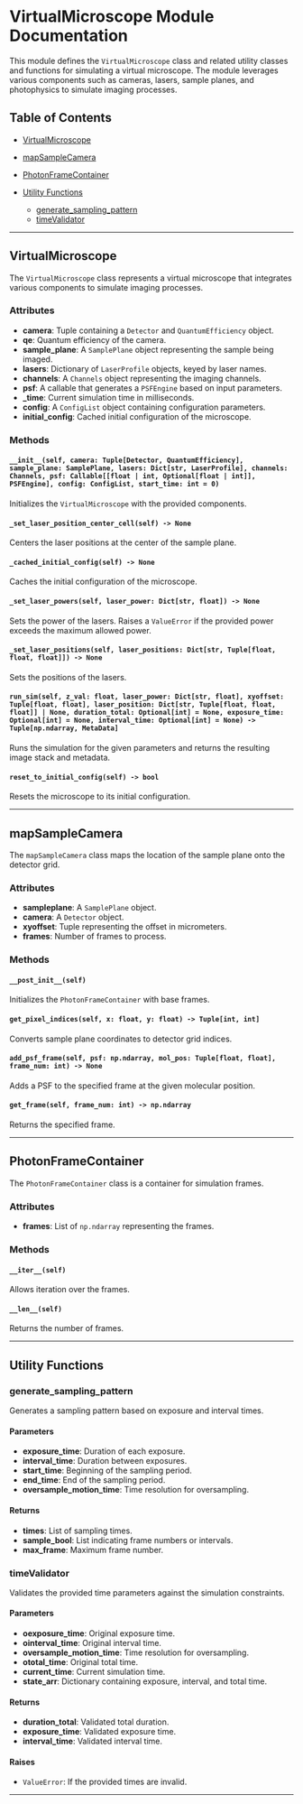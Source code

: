 # VirtualMicroscope Module Documentation

This module defines the `VirtualMicroscope` class and related utility classes and functions for simulating a virtual microscope. The module leverages various components such as cameras, lasers, sample planes, and photophysics to simulate imaging processes.

## Table of Contents

- [VirtualMicroscope](#virtualmicroscope)

- [mapSampleCamera](#mapsamplecamera)

- [PhotonFrameContainer](#photonframecontainer)

- [Utility Functions](#utility-functions)
  - [generate_sampling_pattern](#generate_sampling_pattern)
  - [timeValidator](#timevalidator)

---

## VirtualMicroscope

The `VirtualMicroscope` class represents a virtual microscope that integrates various components to simulate imaging processes.

### Attributes

- **camera**: Tuple containing a `Detector` and `QuantumEfficiency` object.
- **qe**: Quantum efficiency of the camera.
- **sample_plane**: A `SamplePlane` object representing the sample being imaged.
- **lasers**: Dictionary of `LaserProfile` objects, keyed by laser names.
- **channels**: A `Channels` object representing the imaging channels.
- **psf**: A callable that generates a `PSFEngine` based on input parameters.
- **_time**: Current simulation time in milliseconds.
- **config**: A `ConfigList` object containing configuration parameters.
- **initial_config**: Cached initial configuration of the microscope.

### Methods

#### `__init__(self, camera: Tuple[Detector, QuantumEfficiency], sample_plane: SamplePlane, lasers: Dict[str, LaserProfile], channels: Channels, psf: Callable[[float | int, Optional[float | int]], PSFEngine], config: ConfigList, start_time: int = 0)`

Initializes the `VirtualMicroscope` with the provided components.

#### `_set_laser_position_center_cell(self) -> None`

Centers the laser positions at the center of the sample plane.

#### `_cached_initial_config(self) -> None`

Caches the initial configuration of the microscope.

#### `_set_laser_powers(self, laser_power: Dict[str, float]) -> None`

Sets the power of the lasers. Raises a `ValueError` if the provided power exceeds the maximum allowed power.

#### `_set_laser_positions(self, laser_positions: Dict[str, Tuple[float, float, float]]) -> None`

Sets the positions of the lasers.

#### `run_sim(self, z_val: float, laser_power: Dict[str, float], xyoffset: Tuple[float, float], laser_position: Dict[str, Tuple[float, float, float]] | None, duration_total: Optional[int] = None, exposure_time: Optional[int] = None, interval_time: Optional[int] = None) -> Tuple[np.ndarray, MetaData]`

Runs the simulation for the given parameters and returns the resulting image stack and metadata.

#### `reset_to_initial_config(self) -> bool`

Resets the microscope to its initial configuration.

---

## mapSampleCamera

The `mapSampleCamera` class maps the location of the sample plane onto the detector grid.

### Attributes

- **sampleplane**: A `SamplePlane` object.
- **camera**: A `Detector` object.
- **xyoffset**: Tuple representing the offset in micrometers.
- **frames**: Number of frames to process.

### Methods

#### `__post_init__(self)`

Initializes the `PhotonFrameContainer` with base frames.

#### `get_pixel_indices(self, x: float, y: float) -> Tuple[int, int]`

Converts sample plane coordinates to detector grid indices.

#### `add_psf_frame(self, psf: np.ndarray, mol_pos: Tuple[float, float], frame_num: int) -> None`

Adds a PSF to the specified frame at the given molecular position.

#### `get_frame(self, frame_num: int) -> np.ndarray`

Returns the specified frame.

---

## PhotonFrameContainer

The `PhotonFrameContainer` class is a container for simulation frames.

### Attributes

- **frames**: List of `np.ndarray` representing the frames.

### Methods

#### `__iter__(self)`

Allows iteration over the frames.

#### `__len__(self)`

Returns the number of frames.

---

## Utility Functions

### generate_sampling_pattern

Generates a sampling pattern based on exposure and interval times.

#### Parameters

- **exposure_time**: Duration of each exposure.
- **interval_time**: Duration between exposures.
- **start_time**: Beginning of the sampling period.
- **end_time**: End of the sampling period.
- **oversample_motion_time**: Time resolution for oversampling.

#### Returns

- **times**: List of sampling times.
- **sample_bool**: List indicating frame numbers or intervals.
- **max_frame**: Maximum frame number.

### timeValidator

Validates the provided time parameters against the simulation constraints.

#### Parameters

- **oexposure_time**: Original exposure time.
- **ointerval_time**: Original interval time.
- **oversample_motion_time**: Time resolution for oversampling.
- **ototal_time**: Original total time.
- **current_time**: Current simulation time.
- **state_arr**: Dictionary containing exposure, interval, and total time.

#### Returns

- **duration_total**: Validated total duration.
- **exposure_time**: Validated exposure time.
- **interval_time**: Validated interval time.

#### Raises

- `ValueError`: If the provided times are invalid.

---
